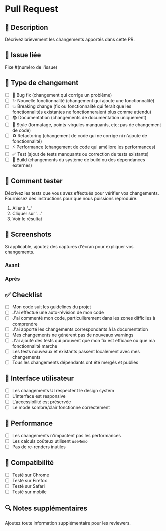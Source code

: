 # Pull Request

## 📝 Description

Décrivez brièvement les changements apportés dans cette PR.

## 🔗 Issue liée

Fixe #(numéro de l'issue)

## 🎯 Type de changement

- [ ] 🐛 Bug fix (changement qui corrige un problème)
- [ ] ✨ Nouvelle fonctionnalité (changement qui ajoute une fonctionnalité)
- [ ] 💥 Breaking change (fix ou fonctionnalité qui ferait que les fonctionnalités existantes ne fonctionneraient plus comme attendu)
- [ ] 📚 Documentation (changements de documentation uniquement)
- [ ] 🎨 Style (formatage, points-virgules manquants, etc; pas de changement de code)
- [ ] ♻️ Refactoring (changement de code qui ne corrige ni n'ajoute de fonctionnalité)
- [ ] ⚡ Performance (changement de code qui améliore les performances)
- [ ] ✅ Test (ajout de tests manquants ou correction de tests existants)
- [ ] 🔧 Build (changements du système de build ou des dépendances externes)

## 🧪 Comment tester

Décrivez les tests que vous avez effectués pour vérifier vos changements. Fournissez des instructions pour que nous puissions reproduire.

1. Aller à '...'
2. Cliquer sur '...'
3. Voir le résultat

## 📸 Screenshots

Si applicable, ajoutez des captures d'écran pour expliquer vos changements.

### Avant
<!-- Capture d'écran avant vos changements -->

### Après
<!-- Capture d'écran après vos changements -->

## ✅ Checklist

- [ ] Mon code suit les guidelines du projet
- [ ] J'ai effectué une auto-révision de mon code
- [ ] J'ai commenté mon code, particulièrement dans les zones difficiles à comprendre
- [ ] J'ai apporté les changements correspondants à la documentation
- [ ] Mes changements ne génèrent pas de nouveaux warnings
- [ ] J'ai ajouté des tests qui prouvent que mon fix est efficace ou que ma fonctionnalité marche
- [ ] Les tests nouveaux et existants passent localement avec mes changements
- [ ] Tous les changements dépendants ont été mergés et publiés

## 🎨 Interface utilisateur

- [ ] Les changements UI respectent le design system
- [ ] L'interface est responsive
- [ ] L'accessibilité est préservée
- [ ] Le mode sombre/clair fonctionne correctement

## 🚀 Performance

- [ ] Les changements n'impactent pas les performances
- [ ] Les calculs coûteux utilisent `useMemo`
- [ ] Pas de re-renders inutiles

## 📱 Compatibilité

- [ ] Testé sur Chrome
- [ ] Testé sur Firefox  
- [ ] Testé sur Safari
- [ ] Testé sur mobile

## 🔍 Notes supplémentaires

Ajoutez toute information supplémentaire pour les reviewers.
